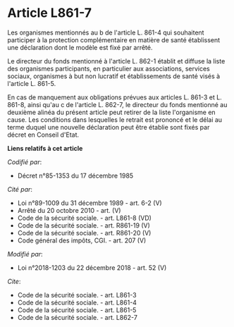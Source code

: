 # Article L861-7

Les organismes mentionnés au b de l'article L. 861-4 qui souhaitent participer à la protection complémentaire en matière de
santé établissent une déclaration dont le modèle est fixé par arrêté. 

Le directeur du fonds mentionné à l'article L. 862-1 établit et diffuse la liste des organismes participants, en particulier
aux associations, services sociaux, organismes à but non lucratif et établissements de santé visés à l'article L. 861-5. 

En cas de manquement aux obligations prévues aux articles L. 861-3 et L. 861-8, ainsi qu'au c de l'article L. 862-7, le
directeur du fonds mentionné au deuxième alinéa du présent article peut retirer de la liste l'organisme en cause. Les
conditions dans lesquelles le retrait est prononcé et le délai au terme duquel une nouvelle déclaration peut être établie
sont fixés par décret en Conseil d'Etat.

**Liens relatifs à cet article**

_Codifié par_:

  - Décret n°85-1353 du 17 décembre 1985

_Cité par_:

  - Loi n°89-1009 du 31 décembre 1989 - art. 6-2 (V)
  - Arrêté du 20 octobre 2010 - art. (V)
  - Code de la sécurité sociale. - art. L861-8 (VD)
  - Code de la sécurité sociale. - art. R861-19 (V)
  - Code de la sécurité sociale. - art. R861-20 (V)
  - Code général des impôts, CGI. - art. 207 (V)

_Modifié par_:

  - Loi n°2018-1203 du 22 décembre 2018 - art. 52 (V)

_Cite_:

  - Code de la sécurité sociale. - art. L861-3
  - Code de la sécurité sociale. - art. L861-4
  - Code de la sécurité sociale. - art. L861-5
  - Code de la sécurité sociale. - art. L862-7
